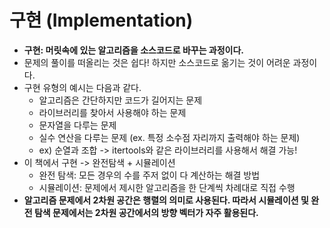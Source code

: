 # 구현 (Implementation)

- <b>구현: 머릿속에 있는 알고리즘을 소스코드로 바꾸는 과정이다.</b>
- 문제의 풀이를 떠올리는 것은 쉽다! 하지만 소스코드로 옮기는 것이 어려운 과정이다.
- 구현 유형의 예시는 다음과 같다.
  - 알고리즘은 간단하지만 코드가 길어지는 문제
  - 라이브러리를 찾아서 사용해야 하는 문제
  - 문자열을 다루는 문제
  - 실수 연산을 다루는 문제 (ex. 특정 소수점 자리까지 출력해야 하는 문제)
  - ex) 순열과 조합 -> itertools와 같은 라이브러리를 사용해서 해결 가능!
- 이 책에서 구현 -> 완전탐색 + 시뮬레이션
  - 완전 탐색: 모든 경우의 수를 주저 없이 다 계산하는 해결 방법
  - 시뮬레이션: 문제에서 제시한 알고리즘을 한 단계씩 차례대로 직접 수행
- <b>알고리즘 문제에서 2차원 공간은 행렬의 의미로 사용된다. 따라서 시뮬레이션 및 완전 탐색 문제에서는 2차원 공간에서의 방향 벡터가 자주 활용된다.</b>
